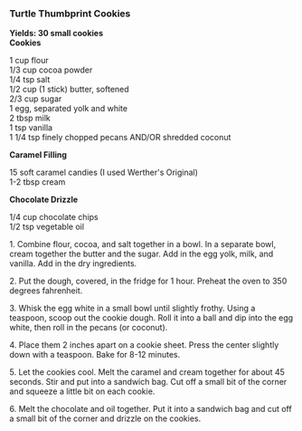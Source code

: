 
### Turtle Thumbprint Cookies  
**Yields: 30 small cookies**  
**Cookies**  
    
1 cup flour  
1/3 cup cocoa powder  
1/4 tsp salt  
1/2 cup (1 stick) butter, softened  
2/3 cup sugar  
1 egg, separated yolk and white  
2 tbsp milk  
1 tsp vanilla  
1 1/4 tsp finely chopped pecans AND/OR shredded coconut   
    
**Caramel Filling**  
    
15 soft caramel candies (I used Werther's Original)  
1-2 tbsp cream  
    
**Chocolate Drizzle**  
    
1/4 cup chocolate chips   
1/2 tsp vegetable oil  
    
1\. Combine flour, cocoa, and salt together in a bowl. In a separate bowl, cream together the butter and the sugar. Add in the egg yolk, milk, and vanilla. Add in the dry ingredients.   
    
2\. Put the dough, covered, in the fridge for 1 hour. Preheat the oven to 350 degrees fahrenheit.   
    
3\. Whisk the egg white in a small bowl until slightly frothy. Using a teaspoon, scoop out the cookie dough. Roll it into a ball and dip into the egg white, then roll in the pecans (or coconut).   
    
4\. Place them 2 inches apart on a cookie sheet. Press the center slightly down with a teaspoon. Bake for 8-12 minutes.   
    
5\. Let the cookies cool. Melt the caramel and cream together for about 45 seconds. Stir and put into a sandwich bag. Cut off a small bit of the corner and squeeze a little bit on each cookie.  
    
6\. Melt the chocolate and oil together. Put it into a sandwich bag and cut off a small bit of the corner and drizzle on the cookies.   
    